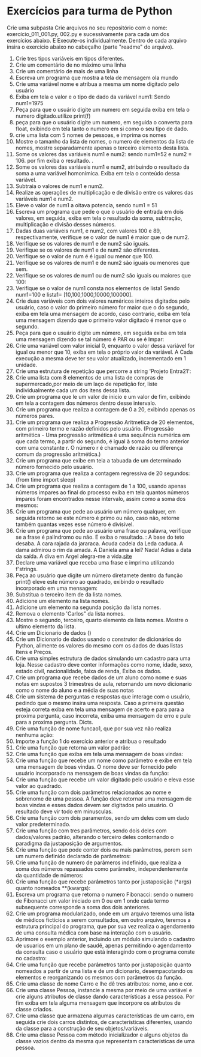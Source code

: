 # Exercícios para turma de Python

Crie uma subpasta
Crie arquivos no seu repositório com o nome: exercício_011_001.py, 002.py e
sucessivamente para cada um dos exercícios abaixo. E Execute-os individualmente.
Dentro de cada arquivo insira o exercício abaixo no cabeçalho
(parte "readme" do arquivo).

1. Crie tres tipos variáveis em tipos diferentes.
2. Crie um comentário de no máximo uma linha
3. Crie um comentário de mais de uma linha
4. Escreva um programa que mostra a tela de mensagem ola mundo
5. Crie uma variável nome e atribua a mesma um nome digitado pelo usuário
6. Exiba em tela o valor e o tipo de dado da variável num1: Sendo num1=1975
7. Peça para que o usuário digite um numero em seguida exiba em tela o numero
digitado.utilize print(f)
8. peça para que o usuário digite um numero, em seguida o converta para float,
exibindo em tela tanto o numero em si como o seu tipo de dado.
9. crie uma lista com 5 nomes de pessoas, e imprima os nomes
10. Mostre o tamanho da lista de nomes, o numero de elementos da lista de nomes,
mostre separadamente apenas o terceiro elemento desta lista.
11. Some os valores das variáveis num1 e num2: sendo num1=52 e num2 = 106. por
fim exiba o resultado. .
12. Some os valores das variáveis num1 e num2, atribuindo o resultado da soma a
uma variável homonímica. Exiba em tela o conteúdo dessa variável.
13. Subtraia o valores de num1 e num2.
14. Realize as operações de multiplicação e de divisão entre os valores das
variáveis num1 e num2.
15. Eleve o valor de num1 a oitava potencia, sendo num1 = 51
16. Escreva um programa que pede o que o usuário de entrada em dois valores,
em seguida, exiba em tela o resultado da soma, subtração, multiplicação e
divisão desses números.
17. Dadas duas variáveis num1, e num2, com valores 100 e 89, respectivamente,
verifique se o valor de num1 é maior que o de num2.
18. Verifique se os valores de num1 e de num2 são iguais.
19. Verifique se os valores de num1 e de num2 são diferentes.
20. Verifique se o valor de num é é igual ou menor que 100.
21. Verifique se os valores de num1 e de num2 são iguais ou menores que sem.
22. Verifique se os valores de num1 ou de num2 são iguais ou maiores que 100:
23. Verifique se o valor de num1 consta nos elementos de lista1 Sendo num1=100
e lista1= [10,100,1000,10000,100000].
24. Crie duas variáveis com dois valores numéricos inteiros digitados pelo
usuário, caso o valor do primeiro número for maior que o do segundo, exiba
em tela uma mensagem de acordo, caso contrario, exiba em tela uma mensagem
dizendo que o primeiro valor digitado é menor que o segundo.
25. Peça para que o usuário digite um número, em seguida exiba em tela uma
mensagem dizendo se tal número é PAR ou se é Impar:
26. Crie uma variável com valor inicial 0, enquanto o valor dessa variável
for igual ou menor que 10, exiba em tela o próprio valor da variável. A Cada
execução a mesma deve ter seu valor atualizado, incrementado em 1 unidade.
27. Crie uma estrutura de repetição que percorre a string 'Projeto Entra21':
28. Crie uma lista com 8 elementos de uma lista de compras de supermercado,por
meio de um laço de repetição for, liste individualmente cada um dos itens dessa lista.
29. Crie um programa que le um valor de inicio e um valor de fim, exibindo em
tela a contagem dos números dentro desse intervalo.
30. Crie um programa que realiza a contagem de 0 a 20, exibindo apenas os
números pares.
31. Crie um programa que realiza a Progressão Aritmetica de 20 elementos, com
primeiro termo e razão definidos pelo usuário.  (Progressão aritmética - Uma
progressão aritmética é uma sequência numérica em que cada termo, a partir do
segundo, é igual à soma do termo anterior com uma constante r. O número r é
chamado de razão ou diferença comum da progressão aritmética.)
32. Crie um programa que exibe em tela a tabuada de um determinado número
fornecido pelo usuário.
33. Crie um programa que realiza a contagem regressiva de 20 segundos:
(from time import sleep)
34. Crie um programa que realiza a contagem de 1 a 100, usando apenas números
impares ao final do processo exiba em tela quantos números impares foram
encontrados nesse intervalo, assim como a soma dos mesmos:
35. Crie um programa que pede ao usuário um número qualquer, em seguida retorno
se este número é primo ou não, caso não, retorne também quantas vezes esse
número é divisível.
36. Crie um programa que pede ao usuário uma frase ou palavra, verifique se a
frase é palíndromo ou não. E exiba o resultado. : A base do teto desaba. A cara
rajada da jararaca. Acuda cadela da Leda caduca. A dama admirou o rim da amada.
A Daniela ama a lei? Nada! Adias a data da saída. A diva em Argel alegra-me a
vida.[site](https://www.todamateria.com.br/palindromo/)
37. Declare uma variável que receba uma frase e imprima utilizando f'strings.
38. Peça ao usuário que digite um número diretamete dentro da função print()
eleve este número ao quadrado, exibindo o resultado incorporado em uma mensagem:
39. Substitua o terceiro item de da lista nomes.
40. Adicione um elemento na lista nomes.
41. Adicione um elemento na segunda posição da lista nomes.
42. Remova o elemento 'Carlos" da lista nomes.
43. Mostre o segundo, terceiro, quarto elemento da lista nomes. Mostre o ultimo
elemento da lista.
44. Crie um Dicionario de dados ()
45. Crie um Dicionario de dados usando o construtor de dicionários do Python,
alimente os valores do mesmo com os dados de duas listas Itens e Preços.
46. Crie uma simples estrutura de dados simulando um cadastro para uma loja.
Nesse cadastro deve conter informações como nome, idade, sexo, estado civil,
nacionalidade, faixa de renda, Exiba os dados.
47. Crie um programa que recebe dados de um aluno como nome e suas notas em
supostos 3 trimestres de aula, retornando um novo dicionario como o nome do
aluno e a média de suas notas
48. Crie um sistema de perguntas e respostas que interage com o usuário,
pedindo que o mesmo insira uma resposta. Caso a primeira questão esteja correta
exiba em tela uma mensagem de acerto e para para a proxima pergunta, caso
incorreta, exiba uma mensagem de erro e pule para a proxima pergunta. Dicts.
49. Crie uma função de nome funcao1, que por sua vez não realiza nenhuma ação:
50. Importe a função 1 do exercício anterior e atribua o resultado
51. Crie uma função que retorna um valor padrão:
52. Crie uma função que exiba em tela uma mensagem de boas vindas:
53. Crie uma função que recebe um nome como parâmetro e exibe em tela uma
mensagem de boas vindas. O nome deve ser fornecido pelo usuário incorporado
na mensagem de boas vindas da função:
54. Crie uma função que recebe um valor digitado pelo usuário e eleva esse
valor ao quadrado.
55. Crie uma função com dois parâmetros relacionados ao nome e sobrenome de
uma pessoa. A função deve retornar uma mensagem de boas vindas e esses dados
devem ser digitados pelo usuário. O resultado deve vir todo em minusculas.
56. Crie uma função com dois paramentos, sendo um deles com um dado
valor predeterminado.
57. Crie uma função com tres parâmetros, sendo dois deles com dados/valores
padrão, alterando o terceiro deles contornando o paradigma da
justaposição de argumentos.
58. Crie uma função que pode conter dois ou mais parâmetros, porem sem um
numero definido declarado de parâmetros:
59. Crie uma função de numero de parâmeros indefinido, que realiza a soma dos
números repassados como parâmetro, independentemente da quantidade de números:
60. Crie uma função que recebe parâmetros tanto por justaposição (*args) quanto
nomeados **(kwargs):
61. Escreva um programa que retorna o numero Fibonacci: sendo o numero de
Fibonacci um valor iniciado em 0 ou em 1 onde cada termo subsequente
corresponde a soma dos dois anteriores.
62. Crie um programa modularizado, onde em um arquivo teremos uma lista de
médicos fictícios a serem consultados, em outro arquivo, teremos a estrutura
principal do programa, que por sua vez realiza o agendamento de uma consulta
médica com base na interação com o usuário.
63. Aprimore o exemplo anterior, incluindo um módulo simulando o cadastro de
usuarios em um plano de saudê, apenas permitindo o agendamento da consulta caso
o usuário que está interagindo com o programa conste no cadastro:
64. Crie uma função que recebe parâmetros tanto por justaposição quanto
nomeados a partir de uma lista e de um dicionario, desempacotando os elementos
e reorganizando os mesmos com parâmetros da função.
65. Crie uma classe de nome Carro e lhe dê tres atributos: nome, ano e cor.
66. Crie uma classe Pessoa, instancie a mesma por meio de uma variável e crie
alguns atributos de classe dando características a essa pessoa. Por fim exiba
em tela alguma mensagem que incorpore os atributos de classe criados.
67. Crie uma classe que armazena algumas características de um carro, em
seguida crie dois carros distintos, de características diferentes, usando
da classe para a construção de seu objetos/variáveis.
68. Crie uma classe Pessoa com método inicializador e alguns objetos da classe
vazios dentro da mesma que representam características de uma pessoa.
